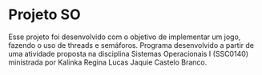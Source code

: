 # Projeto SO
Esse projeto foi desenvolvido com o objetivo de implementar um jogo, fazendo o uso de threads e semáforos. Programa desenvolvido a partir de uma atividade proposta na disciplina Sistemas Operacionais I (SSC0140) ministrada por Kalinka Regina Lucas Jaquie Castelo Branco.
